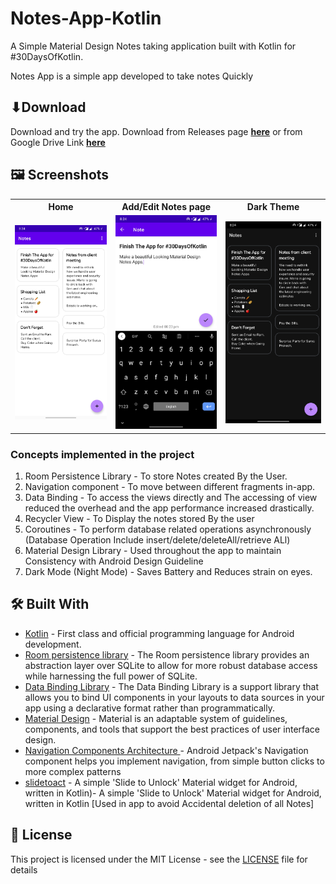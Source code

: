 # Notes-App-Kotlin
A Simple Material Design Notes taking application built with Kotlin for #30DaysOfKotlin.

Notes App is a simple app developed to take notes Quickly

## ⬇Download 
Download and try the app. 
Download from Releases page [**here**]() or from Google Drive Link [**here**]()

## 🖼 Screenshots

<table style="width:100%">
  <tr>
    <th>Home</th>
    <th>Add/Edit Notes page</th>
    <th>Dark Theme</th>
  </tr>
  <tr>
    <td><img src="screenshots/Home.jpg"/></td>
    <td><img src="screenshots/AddNotes.jpg"/></td>
    <td><img src="screenshots/DarkMode.jpg"</td>
  </tr>
</table>

### Concepts implemented in the project
1. Room Persistence Library - To store Notes created By the User.
2. Navigation component - To move between different fragments in-app. 
3. Data Binding - To access the views directly and The accessing of view reduced the overhead and the app performance
increased drastically.
4. Recycler View - To Display the notes stored By the user
5. Coroutines - To  perform database related operations asynchronously (Database Operation Include insert/delete/deleteAll/retrieve ALl)
6. Material Design Library - Used throughout the app to maintain Consistency with Android Design Guideline 
7. Dark Mode (Night Mode) - Saves Battery and Reduces strain on eyes.



## 🛠 Built With 
- [Kotlin](https://kotlinlang.org/) - First class and official programming language for Android development.
- [Room persistence library](https://developer.android.com/topic/libraries/architecture/room) - The Room persistence library provides an abstraction layer over SQLite to allow for more robust database access while harnessing the full power of SQLite.
- [Data Binding Library](https://developer.android.com/topic/libraries/data-binding) - The Data Binding Library is a support library that allows you to bind UI components in your layouts to data sources in your app using a declarative format rather than programmatically.
- [Material Design](https://material.io/design/) - Material is an adaptable system of guidelines, components, and tools that support the best practices of user interface design.
- [Navigation Components Architecture ](https://developer.android.com/guide/navigation)- Android Jetpack's Navigation component helps you implement navigation, from simple button clicks to more complex patterns
- [slidetoact](https://github.com/cortinico/slidetoact) - A simple 'Slide to Unlock' Material widget for Android, written in Kotlin)- A simple 'Slide to Unlock' Material widget for Android, written in Kotlin [Used in app to avoid Accidental deletion of all Notes]


## 📃 License

This project is licensed under the MIT License - see the [LICENSE](LICENSE) file for details
